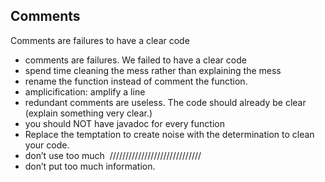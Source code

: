 ## Comments
Comments are failures to have a clear code
- comments are failures. We failed to have a clear code 
- spend time cleaning the mess rather than explaining the mess
- rename the function instead of comment the function. 
- amplicification: amplify a line 
- redundant comments are useless. The code should already be clear (explain something very clear.) 
- you should NOT have javadoc for every function
- Replace the temptation to create noise with the determination to clean your code.
- don’t use too much  /////////////////////////////
- don’t put too much information.
 